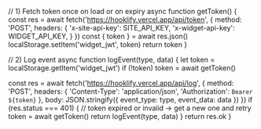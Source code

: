 // 1) Fetch token once on load or on expiry
async function getToken() {
  const res = await fetch('https://hooklify.vercel.app/api/token', {
    method: 'POST',
    headers: {
      'x-site-api-key': SITE_API_KEY,
      'x-widget-api-key': WIDGET_API_KEY,
    }
  })
  const { token } = await res.json()
  localStorage.setItem('widget_jwt', token)
  return token
}

// 2) Log event
async function logEvent(type, data) {
  let token = localStorage.getItem('widget_jwt')
  if (!token) token = await getToken()

  const res = await fetch('https://hooklify.vercel.app/api/log', {
    method: 'POST',
    headers: {
      'Content-Type': 'application/json',
      'Authorization': `Bearer ${token}`
    },
    body: JSON.stringify({ event_type: type, event_data: data })
  })
  if (res.status === 401) {
    // token expired or invalid → get a new one and retry
    token = await getToken()
    return logEvent(type, data)
  }
  return res.ok
}
